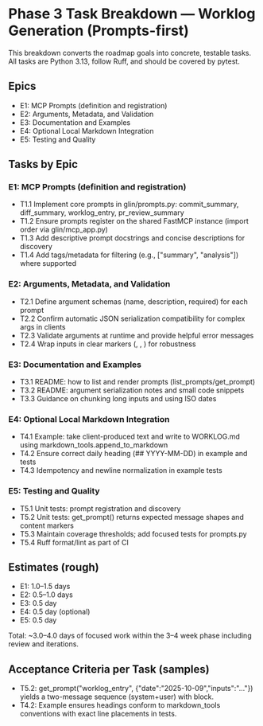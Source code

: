 # Phase 3 Task Breakdown — Worklog Generation (Prompts-first)

This breakdown converts the roadmap goals into concrete, testable tasks. All tasks are Python 3.13, follow Ruff, and should be covered by pytest.

## Epics
- E1: MCP Prompts (definition and registration)
- E2: Arguments, Metadata, and Validation
- E3: Documentation and Examples
- E4: Optional Local Markdown Integration
- E5: Testing and Quality

## Tasks by Epic

### E1: MCP Prompts (definition and registration)
- T1.1 Implement core prompts in glin/prompts.py: commit_summary, diff_summary, worklog_entry, pr_review_summary
- T1.2 Ensure prompts register on the shared FastMCP instance (import order via glin/mcp_app.py)
- T1.3 Add descriptive prompt docstrings and concise descriptions for discovery
- T1.4 Add tags/metadata for filtering (e.g., ["summary", "analysis"]) where supported

### E2: Arguments, Metadata, and Validation
- T2.1 Define argument schemas (name, description, required) for each prompt
- T2.2 Confirm automatic JSON serialization compatibility for complex args in clients
- T2.3 Validate arguments at runtime and provide helpful error messages
- T2.4 Wrap inputs in clear markers (<COMMITS>, <DIFF>, <INPUTS>) for robustness

### E3: Documentation and Examples
- T3.1 README: how to list and render prompts (list_prompts/get_prompt)
- T3.2 README: argument serialization notes and small code snippets
- T3.3 Guidance on chunking long inputs and using ISO dates

### E4: Optional Local Markdown Integration
- T4.1 Example: take client-produced text and write to WORKLOG.md using markdown_tools.append_to_markdown
- T4.2 Ensure correct daily heading (## YYYY-MM-DD) in example and tests
- T4.3 Idempotency and newline normalization in example tests

### E5: Testing and Quality
- T5.1 Unit tests: prompt registration and discovery
- T5.2 Unit tests: get_prompt() returns expected message shapes and content markers
- T5.3 Maintain coverage thresholds; add focused tests for prompts.py
- T5.4 Ruff format/lint as part of CI

## Estimates (rough)
- E1: 1.0–1.5 days
- E2: 0.5–1.0 days
- E3: 0.5 day
- E4: 0.5 day (optional)
- E5: 0.5 day

Total: ~3.0–4.0 days of focused work within the 3–4 week phase including review and iterations.

## Acceptance Criteria per Task (samples)
- T5.2: get_prompt("worklog_entry", {"date":"2025-10-09","inputs":"..."}) yields a two-message sequence (system+user) with <INPUTS> block.
- T4.2: Example ensures headings conform to markdown_tools conventions with exact line placements in tests.

